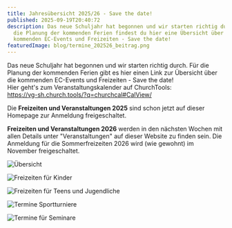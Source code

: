 ```yaml
---
title: Jahresübersicht 2025/26 - Save the date!
published: 2025-09-19T20:40:72
description: Das neue Schuljahr hat begonnen und wir starten richtig durch. Für
  die Planung der kommenden Ferien findest du hier eine Übersicht über die
  kommenden EC-Events und Freizeiten - Save the date!
featuredImage: blog/termine_202526_beitrag.png
---
```

Das neue Schuljahr hat begonnen und wir starten richtig durch. Für die Planung der kommenden Ferien gibt es hier einen Link zur Übersicht über die kommenden EC-Events und Freizeiten - Save the date!\
Hier geht's zum Veranstaltungskalender auf ChurchTools:\
<https://vg-sh.church.tools/?q=churchcal#CalView/>

Die **Freizeiten und Veranstaltungen 2025** sind schon jetzt auf dieser Homepage zur Anmeldung freigeschaltet.

**Freizeiten und Veranstaltungen 2026** werden in den nächsten Wochen mit allen Details unter "Veranstaltungen" auf dieser Website zu finden sein. Die Anmeldung für die Sommerfreizeiten 2026 wird (wie gewohnt) im November freigeschaltet.

![Übersicht](blog/termine_202526_beitrag.png "Übersicht")

![Freizeiten für Kinder](blog/ec-kids_beitrag.png "Freizeiten für Kinder")

![Freizeiten für Teens und Jugendliche](blog/teens_jugend_beitrag.png "Freizeiten für Teens und Jugendliche")

![Termine Sportturniere](blog/sportturniere_beitrag.png "Termine Sportturniere")

![Termine für Seminare](blog/seminare_beitrag.png "Termine für Seminare")